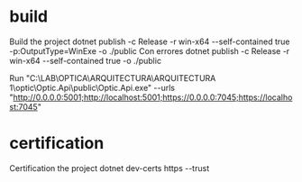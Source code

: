 # build

Build the project
dotnet publish -c Release -r win-x64 --self-contained true -p:OutputType=WinExe -o ./public
Con errores
dotnet publish -c Release -r win-x64 --self-contained true -o ./public

Run
"C:\LAB\OPTICA\ARQUITECTURA\ARQUITECTURA 1\optic\Optic.Api\public\Optic.Api.exe" --urls "http://0.0.0.0:5001;http://localhost:5001;https://0.0.0.0:7045;https://localhost:7045"

# certification

Certification the project
dotnet dev-certs https --trust
